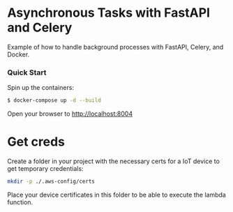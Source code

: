 # Asynchronous Tasks with FastAPI and Celery

Example of how to handle background processes with FastAPI, Celery, and Docker.

### Quick Start

Spin up the containers:

```sh
$ docker-compose up -d --build
```

Open your browser to [http://localhost:8004](http://localhost:8004)


# Get creds

Create a folder in your project with the necessary certs for a IoT device to get temporary credentials:

```sh
mkdir -p ./.aws-config/certs
```

Place your device certificates in this folder to be able to execute the lambda function.
